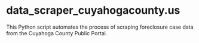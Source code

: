 # data_scraper_cuyahogacounty.us
This Python script automates the process of scraping foreclosure case data from the Cuyahoga County Public Portal.
